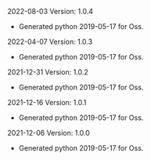 2022-08-03 Version: 1.0.4
- Generated python 2019-05-17 for Oss.

2022-04-07 Version: 1.0.3
- Generated python 2019-05-17 for Oss.

2021-12-31 Version: 1.0.2
- Generated python 2019-05-17 for Oss.

2021-12-16 Version: 1.0.1
- Generated python 2019-05-17 for Oss.

2021-12-06 Version: 1.0.0
- Generated python 2019-05-17 for Oss.

